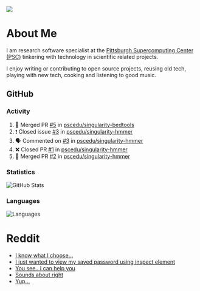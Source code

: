 ![](https://komarev.com/ghpvc/?username=icaoberg)

# About Me
I am research software specialist at the [Pittsburgh Supercomputing Center (PSC)](https://www.psc.edu/) tinkering with technology in scientific related projects.

I enjoy writing or contributing to open source projects, reusing old tech, playing with new tech, cooking and listening to good music.

## GitHub
### Activity
<!--START_SECTION:activity-->
1. 🎉 Merged PR [#5](https://github.com/pscedu/singularity-bedtools/pull/5) in [pscedu/singularity-bedtools](https://github.com/pscedu/singularity-bedtools)
2. ❗️ Closed issue [#3](https://github.com/pscedu/singularity-hmmer/issues/3) in [pscedu/singularity-hmmer](https://github.com/pscedu/singularity-hmmer)
3. 🗣 Commented on [#3](https://github.com/pscedu/singularity-hmmer/issues/3) in [pscedu/singularity-hmmer](https://github.com/pscedu/singularity-hmmer)
4. ❌ Closed PR [#1](https://github.com/pscedu/singularity-hmmer/pull/1) in [pscedu/singularity-hmmer](https://github.com/pscedu/singularity-hmmer)
5. 🎉 Merged PR [#2](https://github.com/pscedu/singularity-hmmer/pull/2) in [pscedu/singularity-hmmer](https://github.com/pscedu/singularity-hmmer)
<!--END_SECTION:activity-->

### Statistics
![GitHub Stats](https://github-readme-stats.vercel.app/api?username=icaoberg&count_private=true&show_icons=true)

### Languages
![Languages](https://github-readme-stats.vercel.app/api/top-langs/?username=icaoberg&show_icons=true&langs_count=10&hide=HTML,CSS,M)

# Reddit
<!-- BLOG-POST-LIST:START -->
- [I know what I choose…](https://www.reddit.com/r/u_icaoberg/comments/oyoolb/i_know_what_i_choose/)
- [I just wanted to view my saved password using inspect element](https://www.reddit.com/r/u_icaoberg/comments/oyol4r/i_just_wanted_to_view_my_saved_password_using/)
- [You see.. I can help you](https://www.reddit.com/r/u_icaoberg/comments/omhqz4/you_see_i_can_help_you/)
- [Sounds about right](https://www.reddit.com/r/u_icaoberg/comments/omhpq3/sounds_about_right/)
- [Yup...](https://www.reddit.com/r/u_icaoberg/comments/omhp64/yup/)
<!-- BLOG-POST-LIST:END -->
